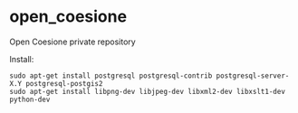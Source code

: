 open_coesione
=============

Open Coesione private repository

Install:

    sudo apt-get install postgresql postgresql-contrib postgresql-server-X.Y postgresql-postgis2
    sudo apt-get install libpng-dev libjpeg-dev libxml2-dev libxslt1-dev python-dev


